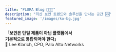 ```yaml
---
title: "PLURA Blog 🎉🌟😊"
description: "최신 보안 트렌드와 솔루션을 만나는 공간 🆕"
featured_image: '/images/ko-bg.jpg'
---
```


**「보안은 단일 제품이 아닌 플랫폼에서**   
**기본적으로 통합되어야 한다」**    
📢 Lee Klarich, CPO, Palo Alto Networks  
